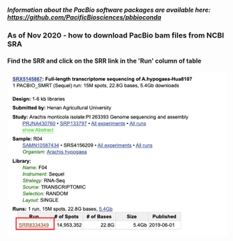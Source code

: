 ##### Information about the PacBio software packages are available here: https://github.com/PacificBiosciences/pbbioconda

### As of Nov 2020 - how to download PacBio bam files from NCBI SRA

#### Find the SRR and click on the SRR link in the 'Run' column of table
![PB](https://github.com/PeanutBase/BIND_annotation/blob/main/images/PB1.png)


